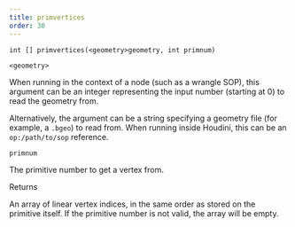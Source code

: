 ```yaml
---
title: primvertices
order: 30
---
```

`int [] primvertices(<geometry>geometry, int primnum)`

`<geometry>`

When running in the context of a node (such as a wrangle SOP), this argument can be an integer representing the input number (starting at 0) to read the geometry from.

Alternatively, the argument can be a string specifying a geometry file (for example, a `.bgeo`) to read from. When running inside Houdini, this can be an `op:/path/to/sop` reference.

`primnum`

The primitive number to get a vertex from.

Returns

An array of linear vertex indices, in the same order as stored on the primitive itself.
If the primitive number is not valid, the array will be empty.
